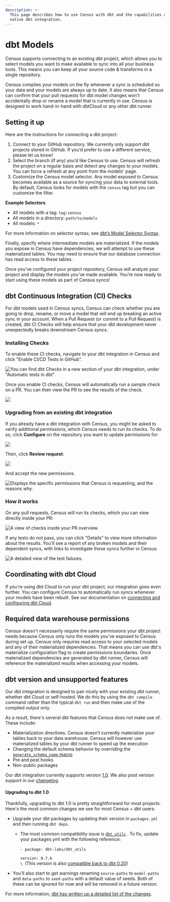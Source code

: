 ```yaml
---
description: >-
  This page describes how to use Census with dbt and the capabilities of our
  native dbt integration.
---
```


# dbt Models

Census supports connecting to an existing dbt project, which allows you to select models you want to make available to sync into all your business tools. This means you can keep all your source code & transforms in a single repository.&#x20;

Census compiles your models on the fly whenever a sync is scheduled so your data and your models are always up to date. It also means that Census can confirm that your pull requests for dbt model changes won't accidentally drop or rename a model that is currently in use. Census is designed to work hand-in-hand with dbtCloud or any other dbt runner.

## Setting it up

Here are the instructions for connecting a dbt project:

1. Connect to your GitHub repository. We currently only support dbt projects stored in GitHub. If you’d prefer to use a different service, please let us know!
2. Select the branch (if any) you’d like Census to use. Census will refresh the project on a regular basis and detect any changes to your models. You can force a refresh at any point from the models' page.
3. Customize the Census model selector. Any model exposed to Census becomes available as a source for syncing your data to external tools. By default, Census looks for models with the `census` tag but you can customize the filter.

**Example Selectors**

* All models with a tag: `tag:census`
* All models in a directory: `path/to/models`
* All models: `*`

For more information on selector syntax, see [dbt’s Model Selector Syntax](https://docs.getdbt.com/reference/model-selection-syntax/).

Finally, specify where intermediate models are materialized. If the models you expose in Census have dependencies, we will attempt to use these materialized tables. You may need to ensure that our database connection has read access to these tables.

Once you’ve configured your project repository, Census will analyze your project and display the models you’ve made available. You’re now ready to start using these models as part of Census syncs!

## dbt Continuous Integration (CI) Checks

For dbt models used in Census syncs, Census can check whether you are going to drop, rename, or move a model that will end up breaking an active sync in your account. When a Pull Request (or commit to a Pull Request) is created, dbt CI Checks will help ensure that your dbt development never unexpectedly breaks downstream Census syncs.

### Installing Checks

To enable these CI checks, navigate to your dbt integration in Census and click "Enable CI/CD Tests in GitHub".&#x20;

![You can find dbt Checks in a new section of your dbt integration, under "Automatic tests in dbt".](<../.gitbook/assets/Screen Shot 2022-08-10 at 3.43.09 PM.png>)

Once you enable CI checks, Census will automatically run a sample check on a PR. You can then view the PR to see the results of the check.

![](<../.gitbook/assets/Screen Shot 2022-08-10 at 4.38.56 PM.png>)

### Upgrading from an existing dbt integration

If you already have a dbt integration with Census, you might be asked to verify additional permissions, which Census needs to run its checks. To do so, click **Configure** on the repository you want to update permissions for:

![](<../.gitbook/assets/Screen Shot 2022-08-11 at 10.58.59 AM.png>)

Then, click **Review request**:

![](<../.gitbook/assets/Screen Shot 2022-08-11 at 10.59.13 AM.png>)

And accept the new permissions.

![Displays the specific permissions that Census is requesting, and the reasons why.](<../.gitbook/assets/Screen Shot 2022-08-11 at 10.59.22 AM.png>)

### How it works

On any pull requests, Census will run its checks, which you can view directly inside your PR:

![A view of checks inside your PR overview.](<../.gitbook/assets/Screen Shot 2022-08-10 at 4.39.30 PM.png>)

If any tests do not pass, you can click "Details" to view more information about the results. You'll see a report of any broken models and their dependent syncs, with links to investigate these syncs further in Census.

![A detailed view of the test failures.](<../.gitbook/assets/Screen Shot 2022-08-10 at 4.39.19 PM.png>)

## Coordinating with dbt Cloud

If you're using dbt Cloud to run your dbt project, our integration goes even further. You can configure Census to automatically run syncs whenever your models have been rebuilt. See our documentation on [connecting and configuring dbt Cloud](../basics/core-concept/triggering-syncs.md#dbt-cloud-integration).

## Required data warehouse permissions

Census doesn't necessarily require the same permissions your dbt project needs because Census only runs the models you've exposed to Census during set up. Census only requires read access to your selected models and any of their materialized dependencies. That means you can use dbt's materialize configuration flag to create permissions boundaries. Once materialized dependencies are generated by dbt runner, Census will reference the materialized results when accessing your models.

## dbt version and unsupported features

Our dbt integration is designed to pair nicely with your existing dbt runner, whether dbt Cloud or self-hosted. We do this by using the `dbt compile` command rather than the typical `dbt run` and then make use of the compiled output only.&#x20;

As a result, there's several dbt features that Census does not make use of. These include:

* Materialization directives. Census doesn’t currently materialize your tables back to your data warehouse. Census will however use materialized tables by your dbt runner to speed up the execution
* Changing the default schema behavior by overriding the [`generate_schema_name` macro](https://docs.getdbt.com/docs/building-a-dbt-project/building-models/using-custom-schemas)
* Pre and post hooks
* Non-public packages

Our dbt integration currently supports version [1.0](https://github.com/dbt-labs/dbt-core/releases/tag/v1.0.0). We also post version support in our [changelog](https://whatsnew.getcensus.com/).

#### Upgrading to dbt 1.0

Thankfully, upgrading to dbt 1.0 is pretty straightforward for most projects. Here's the most common changes we see for most Census + dbt users:

* Upgrade your dbt packages by updating their version in `packages.yml` and then running `dbt deps`.&#x20;
  *   The most common compatibility issue is [`dbt_utils`](https://hub.getdbt.com/dbt-labs/dbt\_utils/0.1.7/) . To fix, update your packages.yml with the following reference:\
      \
      &#x20; `- package: dbt-labs/dbt_utils`

      &#x20;   `version: 0.7.6` \
      ``\
      ``(This version is also [compatible back to dbt 0.20](https://docs.google.com/spreadsheets/d/1RoDdC69auAtrwiqmkRsgcFdZ3MdNpeKcJrWkmEpXVIs/edit#gid=0))
* You'll also start to get warnings renaming  `source-paths` to `model-paths` and `data-paths` to `seed-paths` with a default value of seeds. Both of these can be ignored for now and will be removed in a future version.

For more information, [dbt has written up a detailed list of the changes](https://docs.getdbt.com/docs/guides/migration-guide/upgrading-to-1-0-0).

